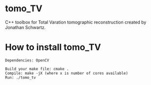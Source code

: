 # tomo_TV

C++ toolbox for Total Varation tomographic reconstruction created by Jonathan Schwartz. 

# How to install tomo_TV

    Dependencies: OpenCV

    Build your make file: cmake . 
    Compile: make -jX (where x is number of cores available)
    Run: ./tomo_tv
